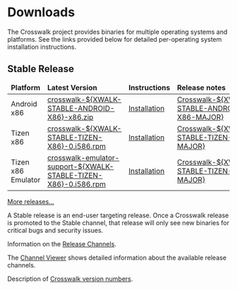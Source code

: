 # Downloads

The Crosswalk project provides binaries for multiple operating systems and platforms. See the links provided below for detailed per-operating system installation instructions.

## Stable Release
<!-- See versions.js for how the ${XWALK-*} variable is replaced -->
<table width=100%>
<thead style='font-weight:bold'><tr><td>Platform</td><td>Latest Version</td><td>Instructions</td>
<td>Release notes</td></tr></thead>
<tbody>
<tr><td>Android x86</td><td><a href='https://download.01.org/crosswalk/releases/android-x86/stable/crosswalk-${XWALK-STABLE-ANDROID-X86}-x86.zip'>crosswalk-${XWALK-STABLE-ANDROID-X86}-x86.zip</a></td>
<td><a href='#documentation/getting_started/installing_crosswalk/android'>Installation</a></td>
<td class="nowrap"><a href='#wiki/Crosswalk-${XWALK-STABLE-ANDROID-X86-MAJOR}-release-notes'>Crosswalk-${XWALK-STABLE-ANDROID-X86-MAJOR}</a></td></tr>
<tr><td>Tizen x86</td><td><a href='https://download.01.org/crosswalk/releases/tizen-mobile/stable/crosswalk-${XWALK-STABLE-TIZEN-X86}-0.i586.rpm'>crosswalk-${XWALK-STABLE-TIZEN-X86}-0.i586.rpm</a></td><td><a href='#documentation/getting_started/installing_crosswalk/tizen'>Installation</a></td>
<td class="nowrap"><a href='#wiki/Crosswalk-${XWALK-STABLE-TIZEN-X86-MAJOR}-release-notes'>Crosswalk-${XWALK-STABLE-TIZEN-X86-MAJOR}</a></td></tr>
<tr><td>Tizen x86 Emulator</td><td><a href='https://download.01.org/crosswalk/releases/tizen-mobile/stable/crosswalk-emulator-support-${XWALK-STABLE-TIZEN-X86}-0.i586.rpm'>crosswalk-emulator-support-${XWALK-STABLE-TIZEN-X86}-0.i586.rpm</a></td><td><a href='#documentation/getting_started/installing_crosswalk/tizen'>Installation</a></td>
<td class="nowrap"><a href='#wiki/Crosswalk-${XWALK-STABLE-TIZEN-X86-MAJOR}-release-notes'>Crosswalk-${XWALK-STABLE-TIZEN-X86-MAJOR}</a></td></tr></tbody>
</table>

[More releases...](https://download.01.org/crosswalk/releases/)

A Stable release is an end-user targeting release. Once a Crosswalk release is promoted to the Stable channel, that release will only see new binaries for critical bugs and security issues.

Information on the [Release Channels](#wiki/Release-methodology).

The [Channel Viewer](#contribute/channels-viewer) shows detailed information about the available release channels.

Description of [Crosswalk version numbers](#wiki/release-methodology/version-numbers).
